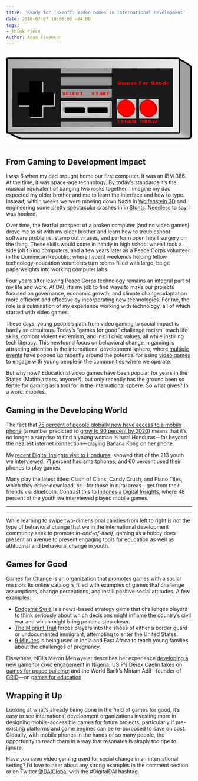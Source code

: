 ```yaml
---
title: 'Ready for Takeoff: Video Games in International Development'
date: 2016-07-07 10:00:00 -04:00
tags:
- Think Piece
Author: Adam Fivenson
---
```


![Controller 2.png](/uploads/Controller%202.png)

## From Gaming to Development Impact

I was 6 when my dad brought home our first computer. It was an IBM 386. At the time, it was space-age technology. By today’s standards it’s the musical equivalent of banging two rocks together. I imagine my dad expected my older brother and me to learn the interface and how to type. Instead, within weeks we were mowing down Nazis in [Wolfenstein 3D](https://static.3drealms.com/media/screenshots/c7185590cf634773b4d56490e26aec1e.jpg) and engineering some pretty spectacular crashes in in [Stunts](https://www.youtube.com/watch?v=-CITIXlw_T4). Needless to say, I was hooked.


<!--more-->

Over time, the fearful prospect of a broken computer (and no video games) drove me to sit with my older brother and learn how to troubleshoot software problems, stamp out viruses, and perform open heart surgery on the thing. These skills would come in handy in high school when I took a side job fixing computers, and a few years later as a Peace Corps volunteer in the Dominican Republic, where I spent weekends helping fellow technology-education volunteers turn rooms filled with large, beige paperweights into working computer labs.

Four years after leaving Peace Corps technology remains an integral part of my life and work. At DAI, it’s my job to find ways to make our projects focused on governance, economic growth, and climate change adaptation more efficient and effective by incorporating new technologies. For me, the role is a culmination of my experience working with technology, all of which started with video games.

These days, young people’s path from video gaming to social impact is hardly so circuitous. Today’s “games for good” challenge racism, teach life skills, combat violent extremism, and instill civic values, all while instilling tech literacy. This newfound focus on behavioral change in gaming is attracting attention in the international development sphere, where [multiple](http://technologysalon.org/how-we-can-leverage-online-games-for-social-impact/) [events](https://ict.demcloud.org/civicrm/event/info?id=10) have popped up recently around the potential for using [video games](https://www.facebook.com/events/1719065978318415/) to engage with young people in the communities where we operate.

But why now? Educational video games have been popular for years in the States (Mathblasters, anyone?), but only recently has the ground been so fertile for gaming as a tool for in the international sphere. So what gives? In a word: mobiles.  

## Gaming in the Developing World

The fact that [75 percent of people globally now have access to a mobile phone](http://www.worldbank.org/en/news/press-release/2012/07/17/mobile-phone-access-reaches-three-quarters-planets-population) (a number predicted to [grow to 90 percent by 2020](http://www.ericsson.com/news/1872291)) means that it’s no longer a surprise to find a young woman in rural Honduras—far beyond the nearest internet connection—playing Banana Kong on her phone.

My [recent Digital Insights visit to Honduras](dai-global-digital.com/honduras-digital-insights.html), showed that of the 213 youth we interviewed, 71 percent had smartphones, and 60 percent used their phones to play games.

Many play the latest titles: Clash of Clans, Candy Crush, and Piano Tiles, which they either download, or—for those in rural areas—get from their friends via Bluetooth. Contrast this to [Indonesia Digital Insights](http://dai-global-digital.com/indonesia-digital-insights.html), where 48 percent of the youth we interviewed played mobile games.

***
<script id="infogram_0_Ul54lvE1Zx9Rtvbr" title="Fav Game Compare" src="//e.infogr.am/js/embed.js?JCI" type="text/javascript"></script>
***

While learning to swipe two-dimensional candies from left to right is not the type of behavioral change that we in the international development community seek to promote *in-and-of-itself*, gaming as a hobby does present an avenue to present engaging tools for education as well as attitudinal and behavioral change in youth.

## Games for Good

[Games for Change](http://www.gamesforchange.org/) is an organization that promotes games with a social mission. Its online catalog is filled with examples of games that challenge assumptions, change perceptions, and instill positive social attitudes. A few examples:

* [Endgame Syria](http://gamethenews.net/index.php/endgame-syria/) is a news-based strategy game that challenges players to think seriously about which decisions might inflame the country’s civil war and which might bring peace a step closer.
* [The Migrant Trail](http://theundocumented.com/) forces players into the shoes of either a border guard or undocumented immigrant, attempting to enter the United States.
* [9 Minutes](http://www.gamesforchange.org/2013/03/9-minutes-mobile-game-evaluation-demonstrates-positive-change-for-pregnant-women/) is being used in India and East Africa to teach young families about the challenges of pregnancy.


Elsewhere, NDI’s Meron Menwyelet describes her experience [developing a new game for civic engagement](https://www.nditech.org/games4democracy) in Nigeria; USIP’s Derek Caelin takes on [games for peace building](http://foreignpolicy.com/2016/02/08/can-your-playstation-stop-a-war-videogames-peace/); and the World Bank’s Miriam Adil--founder of [GRID](https://gamingrevolution4intdev.wordpress.com/)—on [games for education](http://blogs.worldbank.org/education/gamification-education).

## Wrapping it Up

Looking at what’s already being done in the field of games for good, it’s easy to see international development organizations investing more in designing mobile-accessible games for future projects, particularly if pre-existing platforms and game engines can be re-purposed to save on cost. Globally, with mobile phones in the hands of so many people, the opportunity to reach them in a way that resonates is simply too ripe to ignore.

Have you seen video gaming used for social change in an international setting? I’d love to hear about any strong examples in the comment section or on Twitter [@DAIGlobal](https://twitter.com/DAIGlobal) with the #DigitalDAI hashtag.
